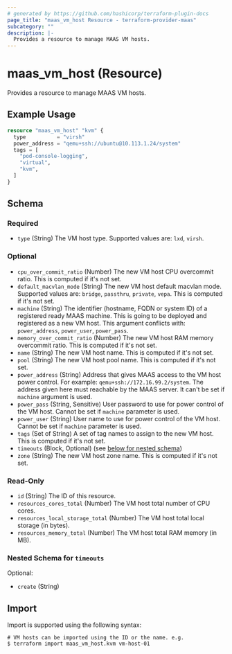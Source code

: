 ```yaml
---
# generated by https://github.com/hashicorp/terraform-plugin-docs
page_title: "maas_vm_host Resource - terraform-provider-maas"
subcategory: ""
description: |-
  Provides a resource to manage MAAS VM hosts.
---
```


# maas_vm_host (Resource)

Provides a resource to manage MAAS VM hosts.

## Example Usage

```terraform
resource "maas_vm_host" "kvm" {
  type          = "virsh"
  power_address = "qemu+ssh://ubuntu@10.113.1.24/system"
  tags = [
    "pod-console-logging",
    "virtual",
    "kvm",
  ]
}
```

<!-- schema generated by tfplugindocs -->
## Schema

### Required

- `type` (String) The VM host type. Supported values are: `lxd`, `virsh`.

### Optional

- `cpu_over_commit_ratio` (Number) The new VM host CPU overcommit ratio. This is computed if it's not set.
- `default_macvlan_mode` (String) The new VM host default macvlan mode. Supported values are: `bridge`, `passthru`, `private`, `vepa`. This is computed if it's not set.
- `machine` (String) The identifier (hostname, FQDN or system ID) of a registered ready MAAS machine. This is going to be deployed and registered as a new VM host. This argument conflicts with: `power_address`, `power_user`, `power_pass`.
- `memory_over_commit_ratio` (Number) The new VM host RAM memory overcommit ratio. This is computed if it's not set.
- `name` (String) The new VM host name. This is computed if it's not set.
- `pool` (String) The new VM host pool name. This is computed if it's not set.
- `power_address` (String) Address that gives MAAS access to the VM host power control. For example: `qemu+ssh://172.16.99.2/system`. The address given here must reachable by the MAAS server. It can't be set if `machine` argument is used.
- `power_pass` (String, Sensitive) User password to use for power control of the VM host. Cannot be set if `machine` parameter is used.
- `power_user` (String) User name to use for power control of the VM host. Cannot be set if `machine` parameter is used.
- `tags` (Set of String) A set of tag names to assign to the new VM host. This is computed if it's not set.
- `timeouts` (Block, Optional) (see [below for nested schema](#nestedblock--timeouts))
- `zone` (String) The new VM host zone name. This is computed if it's not set.

### Read-Only

- `id` (String) The ID of this resource.
- `resources_cores_total` (Number) The VM host total number of CPU cores.
- `resources_local_storage_total` (Number) The VM host total local storage (in bytes).
- `resources_memory_total` (Number) The VM host total RAM memory (in MB).

<a id="nestedblock--timeouts"></a>
### Nested Schema for `timeouts`

Optional:

- `create` (String)

## Import

Import is supported using the following syntax:

```shell
# VM hosts can be imported using the ID or the name. e.g.
$ terraform import maas_vm_host.kvm vm-host-01
```
